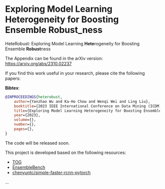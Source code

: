 # Exploring Model Learning Heterogeneity for Boosting Ensemble Robust_ness

HeteRobust: Exploring Model Learning **Hete**rogeneity for Boosting Ensemble **Robust**ness

The Appendix can be found in the arXiv version: https://arxiv.org/abs/2310.02237

If you find this work useful in your research, please cite the following papers:

**Bibtex**:
```bibtex
@INPROCEEDINGS{heterobust,
    author={Yanzhao Wu and Ka-Ho Chow and Wenqi Wei and Ling Liu},
    booktitle={2023 IEEE International Conference on Data Mining (ICDM)}, 
    title={Exploring Model Learning Heterogeneity for Boosting Ensemble Robustness}, 
    year={2023},
    volume={},
    number={},
    pages={},
}
```

The code will be released soon.

This project is developed based on the following resources:

* [TOG](https://github.com/git-disl/TOG)
* [EnsembleBench](https://github.com/git-disl/EnsembleBench)
* [chenyuntc/simple-faster-rcnn-pytorch](https://github.com/chenyuntc/simple-faster-rcnn-pytorch)

...

